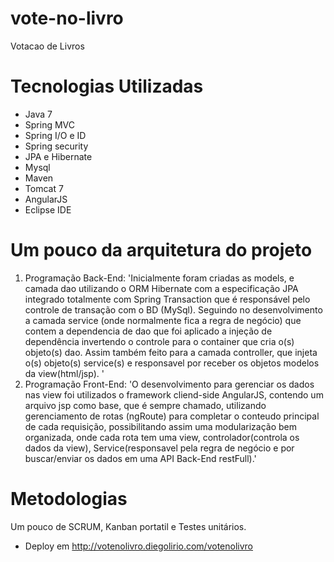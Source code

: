 vote-no-livro
=============

Votacao de Livros

# Tecnologias Utilizadas
  - Java 7
  - Spring MVC
  - Spring I/O e ID
  - Spring security
  - JPA e Hibernate
  - Mysql
  - Maven
  - Tomcat 7
  - AngularJS
  - Eclipse IDE 


# Um pouco da arquitetura do projeto
1. Programação Back-End:
  'Inicialmente foram criadas as models, e camada dao utilizando o ORM Hibernate com a especificação JPA integrado totalmente com Spring Transaction que é responsável pelo controle de transação com o BD (MySql). Seguindo no desenvolvimento a camada service (onde normalmente fica a regra de negócio) que contem a dependencia de dao que foi aplicado a injeção de dependência invertendo o controle para o container que cria o(s) objeto(s) dao. Assim também feito para a camada controller, que injeta o(s) objeto(s) service(s) e responsavel por receber os objetos modelos da view(html/jsp). '
2. Programação Front-End:
  'O desenvolvimento para gerenciar os dados nas view foi utilizados o framework cliend-side AngularJS, contendo um arquivo jsp como base, que é sempre chamado, utilizando gerenciamento de rotas (ngRoute) para completar o conteudo principal de cada requisição, possibilitando assim uma modularização bem organizada, onde cada rota tem uma view, controlador(controla os dados da view), Service(responsavel pela regra de negócio e por buscar/enviar os dados em uma API Back-End restFull).'

# Metodologias
Um pouco de SCRUM, Kanban portatil e Testes unitários.

* Deploy em http://votenolivro.diegolirio.com/votenolivro
